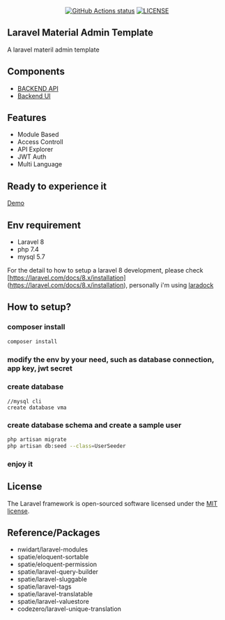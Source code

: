 <p align="center">
  <a href="https://github.com/tookit/laravel-material" title="GitHub action"><img alt="GitHub Actions status" src="https://github.com/tookit/laravel-material/actions/workflows/laravel.yml/badge.svg"></a>
  <a href="https://github.com/tookit/laravel-material/blob/master/LICENSE" title="license"><img alt="LICENSE" src="https://img.shields.io/badge/license-MIT-428f7e.svg?logo=open%20source%20initiative&logoColor=white&labelColor=555555"></a>
</p>


## Laravel Material Admin Template

A laravel materil admin template 

## Components

- [BACKEND API](https://github.com/tookit/laravel-material)
- [Backend UI](https://github.com/tookit/laravel-material-admin)



## Features

- Module Based
- Access Controll
- API Explorer
- JWT Auth
- Multi Language


## Ready to experience it

[Demo](https://github.com/tookit/laravel-material)

## Env requirement
- Laravel 8
- php 7.4
- mysql 5.7

For the detail to how to setup a laravel 8 development, please check [https://laravel.com/docs/8.x/installation] (https://laravel.com/docs/8.x/installation), personally i'm using [laradock](https://laradock.io/documentation/)


## How to setup?


### composer install
```bash
composer install
```


### modify the env by your need, such as database connection, app key, jwt secret


### create database
```
//mysql cli
create database vma

```
### create database schema and create a sample user

```bash
php artisan migrate
php artisan db:seed --class=UserSeeder

```



### enjoy it



## License

The Laravel framework is open-sourced software licensed under the [MIT license](https://opensource.org/licenses/MIT).

## Reference/Packages

- nwidart/laravel-modules
- spatie/eloquent-sortable
- spatie/eloquent-permission
- spatie/laravel-query-builder
- spatie/laravel-sluggable
- spatie/laravel-tags
- spatie/laravel-translatable
- spatie/laravel-valuestore
- codezero/laravel-unique-translation


